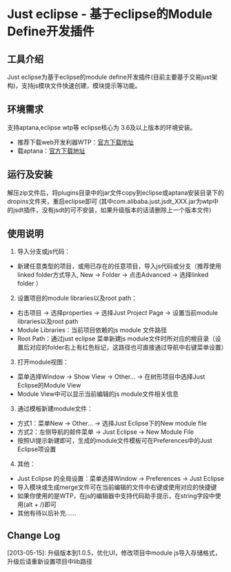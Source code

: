 # Just eclipse - 基于eclipse的Module Define开发插件

## 工具介绍
Just eclipse为基于eclipse的module define开发插件(目前主要基于交易just架构)，支持js模块文件快速创建，模块提示等功能。
   
## 环境需求
支持aptana,eclipse wtp等 eclipse核心为 3.6及以上版本的环境安装。

* 推荐下载web开发利器WTP：[官方下载地址](http://www.eclipse.org/webtools/)
* 载aptana：[官方下载地址](http://www.aptana.com/)

## 运行及安装
解压zip文件后，将plugins目录中的jar文件copy到eclipse或aptana安装目录下的dropins文件夹，重启eclipse即可
(其中com.alibaba.just.jsdt_XXX.jar为wtp中的jsdt插件，没有jsdt的可不安装，如果升级版本的话请删除上一个版本文件)

## 使用说明

1. 导入分支或js代码：
 * 新建任意类型的项目，或用已存在的任意项目，导入js代码或分支（推荐使用linked folder方式导入, New -> Folder -> 点击Advanced -> 选择linked folder ）
2. 设置项目的module libraries以及root path：
 * 右击项目 -> 选择properties -> 选择Just Project Page -> 设置当前module libraries以及root path
 * Module Libraries：当前项目依赖的js module 文件路径 
 * Root Path：通过just eclipse 菜单新建js module文件时所对应的根目录（设置后对应的folder右上有红色标记，这路径也可直接通过导航中右键菜单设置）
3. 打开module视图：  
 * 菜单选择Window -> Show View -> Other... -> 在树形项目中选择Just Eclipse的Module View
 * Module View中可以显示当前编辑的js module文件相关信息
3. 通过模板新建module文件：
 * 方式1：菜单New -> Other... -> 选择Just Eclipse下的New module file
 * 方式2：左侧导航的邮件菜单 -> Just Eclipse -> New Module File
 * 按照UI提示新建即可，生成的module文件模板可在Preferences中的Just Eclipse项设置
4. 其他：
 * Just Eclipse 的全局设置：菜单选择Window -> Preferences -> Just Eclipse
 * 导入模块或生成merge文件可在当前编辑的文件中右键或使用对应的快捷键
 * 如果你使用的是WTP，在js的编辑器中支持代码助手提示，在string字段中使用(alt + /)即可
 * 其他有待以后补充......
 
## Change Log
  [2013-05-15]: 升级版本到1.0.5，优化UI，修改项目中module js导入存储格式，升级后请重新设置项目中lib路径